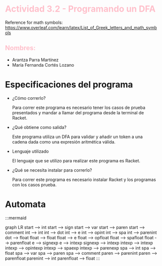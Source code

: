 # <span style="color: pink" > Actividad 3.2 - Programando un DFA

Reference for math symbols:
https://www.overleaf.com/learn/latex/List_of_Greek_letters_and_math_symbols

## <span style="color: pink" > Nombres:
- Arantza Parra Martínez
- María Fernanda Cortés Lozano

# Especificaciones del programa
- ¿Cómo correrlo?
    
    Para correr este programa es necesario tener los casos de prueba presentados y mandar a llamar del programa desde la terminal de Racket. 

- ¿Qué obtiene como salida?

    Este programa utiliza un DFA para validar y añadir un token a una cadena dada como una expresión aritmética válida.

- Lenguaje utilizado

    El lenguaje que se utilizo para realizar este programa es Racket. 

- ¿Qué se necesita instalar para correrlo?

    Para correr este programa es necesario instalar Racket y los programas con los casos prueba.

# Automata
:::mermaid

graph LR
start --> int
start --> sign
start --> var
start --> paren
start --> comment
int --> int
int --> dot
int --> e
int --> opint
int --> spa
int --> parenint
dot --> float
float --> float
float --> e
float --> opfloat
float --> spafloat
float --> parenfloat
e --> signexp
e --> intexp
signexp --> intexp
intexp --> intexp
intexp --> opintexp
intexp --> spaexp
intexp --> parenexp
spa --> int
spa --> float
spa --> var
spa --> paren
spa --> comment
paren --> parenint
paren --> parenfloat
parenint --> int
parenfloat --> float
:::




